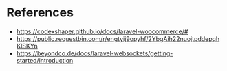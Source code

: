 # References

- https://codexshaper.github.io/docs/laravel-woocommerce/#
- https://public.requestbin.com/r/engtyij9opyhf/2YbgAih22nuojtpddepqhKlSKYn
- https://beyondco.de/docs/laravel-websockets/getting-started/introduction
